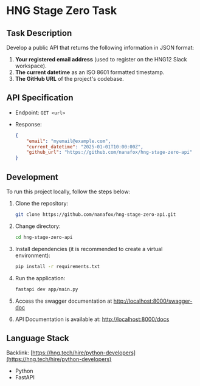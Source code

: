 # HNG Stage Zero Task

## Task Description

Develop a public API that returns the following information in JSON format:

1. **Your registered email address** (used to register on the HNG12 Slack workspace).
2. **The current datetime** as an ISO 8601 formatted timestamp.
3. **The GitHub URL** of the project's codebase.

## API Specification

- Endpoint: `GET <url>`
- Response:

    ```json
    {
        "email": "myemail@example.com",
        "current_datetime": "2025-01-01T10:00:00Z",
        "github_url": "https://github.com/nanafox/hng-stage-zero-api"
    }
    ```

## Development

To run this project locally, follow the steps below:

1. Clone the repository:

    ```bash
    git clone https://github.com/nanafox/hng-stage-zero-api.git
    ```

2. Change directory:

    ```bash
    cd hng-stage-zero-api
    ```

3. Install dependencies (it is recommended to create a virtual environment):

    ```bash
    pip install -r requirements.txt
    ```

4. Run the application:

    ```bash
    fastapi dev app/main.py
    ```

5. Access the swagger documentation at [http://localhost:8000/swagger-doc](http://localhost:8000/swagger-doc)

6. API Documentation is available at:
   [http://localhost:8000/docs](http://localhost:8000/docs)

## Language Stack

Backlink: [https://hng.tech/hire/python-developers](https://hng.tech/hire/python-developers)

- Python
- FastAPI
